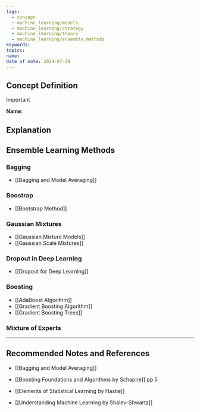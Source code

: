 ```yaml
---
tags:
  - concept
  - machine_learning/models
  - machine_learning/strategy
  - machine_learning/theory
  - machine_learning/ensemble_methods
keywords: 
topics: 
name: 
date of note: 2024-07-29
---
```


## Concept Definition

>[!important]
>**Name**: 



## Explanation


## Ensemble Learning Methods

### Bagging

- [[Bagging and Model Averaging]]

### Boostrap

- [[Bootstrap Method]]

### Gaussian Mixtures

- [[Gaussian Mixture Models]]
- [[Gaussian Scale Mixtures]]

### Dropout in Deep Learning

- [[Dropout for Deep Learning]]

### Boosting

- [[AdaBoost Algorithm]]
- [[Gradient Boosting Algorithm]]
- [[Gradient Boosting Trees]]

### Mixture of Experts





-----------
##  Recommended Notes and References


- [[Bagging and Model Averaging]]



- [[Boosting Foundations and Algorithms by Schapire]]  pp 5
- [[Elements of Statistical Learning by Hastie]]
- [[Understanding Machine Learning by Shalev-Shwartz]]